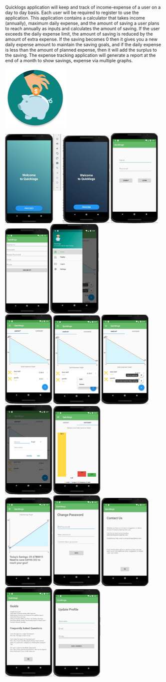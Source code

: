 Quicklogs application will keep and track of income-expense of a user on a day to day basis. Each user will be required to register to use the application. This application contains a calculator that takes income (annually), maximum daily expense, and the amount of saving a user plans to reach annually as inputs and calculates the amount of saving. If the user exceeds the daily expense limit, the amount of saving is reduced by the amount of extra expense. If the saving becomes 0 then it gives you a new daily expense amount to maintain the saving goals, and if the daily expense is less than the amount of planned expense, then it will add the surplus to the saving. The expense tracking application will generate a report at the end of a month to show savings, expense via multiple graphs.

![Quicklogs logo](images/logo.png) 

<p >
  <img src="images/Splash1.jpg" width="180" >
  <img src="images/Splash2.jpg" width="150" >
  <img src="images/Login.jpg" width="150" >
  <img src="images/Signup.jpg" width="140" >
  <img src="images/Menu.jpg" width="155" ><br>
  <img src="images/Home1.jpg" width="150" >
  <img src="images/Home2.jpg" width="150" >
  <img src="images/Home3.jpg" width="150" >
  <img src="images/Addamount.jpg" width="150" >
  <img src="images/expensegraph.jpg" width="150" ><br>
  <img src="images/Savingsgraph.jpg" width="150" >
  <img src="images/Changepassword.jpg" width="150" >
  <img src="images/Contactus.jpg" width="150" >
  <img src="images/Guide.jpg" width="150" >
  <img src="images/Updateprofile.jpg" width="150" >
  
</p>
